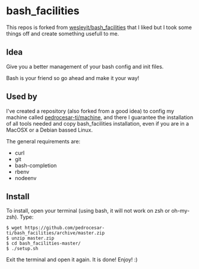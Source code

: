 # bash_facilities

This repos is forked from [wesleyit/bash_facilities](https://github.com/wesleyit/bash_facilities) that I liked but I took some things off and create something usefull to me.

Idea
----------
Give you a better management of your bash config and init files. 

Bash is your friend so go ahead and make it your way!


Used by
----------
I've created a repository (also forked from a good idea) to config my machine called [pedrocesar-ti/machine](https://github.com/pedrocesar-ti/machine), and there I guarantee the installation of all tools needed and copy bash_facilities installation, even if you are in a MacOSX or a Debian bassed Linux. 

The general requirements are:
* curl
* git
* bash-completion
* rbenv
* nodeenv

Install
-------
To install, open your terminal (using bash, it will not work on zsh or oh-my-zsh).
Type:
```console
$ wget https://github.com/pedrocesar-ti/bash_facilities/archive/master.zip
$ unzip master.zip
$ cd bash_facilities-master/
$ ./setup.sh
```

Exit the terminal and open it again. It is done!
Enjoy! :)
